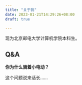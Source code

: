 ```yaml
---
title: "关于我"
date: 2023-01-21T14:29:26+08:00
draft: true

---
```


现为北京邮电大学计算机学院本科生。

## Q&A

**你为什么骑着小电动？**

这个问题说来话长……